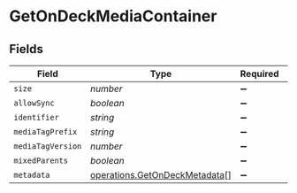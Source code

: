 # GetOnDeckMediaContainer


## Fields

| Field                                                                          | Type                                                                           | Required                                                                       | Description                                                                    | Example                                                                        |
| ------------------------------------------------------------------------------ | ------------------------------------------------------------------------------ | ------------------------------------------------------------------------------ | ------------------------------------------------------------------------------ | ------------------------------------------------------------------------------ |
| `size`                                                                         | *number*                                                                       | :heavy_minus_sign:                                                             | N/A                                                                            | 16                                                                             |
| `allowSync`                                                                    | *boolean*                                                                      | :heavy_minus_sign:                                                             | N/A                                                                            |                                                                                |
| `identifier`                                                                   | *string*                                                                       | :heavy_minus_sign:                                                             | N/A                                                                            | com.plexapp.plugins.library                                                    |
| `mediaTagPrefix`                                                               | *string*                                                                       | :heavy_minus_sign:                                                             | N/A                                                                            | /system/bundle/media/flags/                                                    |
| `mediaTagVersion`                                                              | *number*                                                                       | :heavy_minus_sign:                                                             | N/A                                                                            | 1680021154                                                                     |
| `mixedParents`                                                                 | *boolean*                                                                      | :heavy_minus_sign:                                                             | N/A                                                                            |                                                                                |
| `metadata`                                                                     | [operations.GetOnDeckMetadata](../../models/operations/getondeckmetadata.md)[] | :heavy_minus_sign:                                                             | N/A                                                                            |                                                                                |